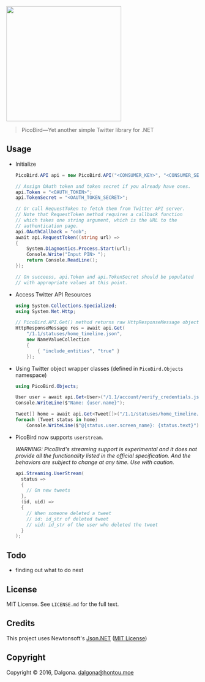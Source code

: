 <img src="http://include.iostream.kr/res/picobird.png" width="300px"><br>

> PicoBird&mdash;Yet another simple Twitter library for .NET

## Usage

* Initialize

  ```cs
  PicoBird.API api = new PicoBird.API("<CONSUMER_KEY>", "<CONSUMER_SECRET>");

  // Assign OAuth token and token secret if you already have ones.
  api.Token = "<OAUTH_TOKEN>";
  api.TokenSecret = "<OAUTH_TOKEN_SECRET>";

  // Or call RequestToken to fetch them from Twitter API server.
  // Note that RequestToken method requires a callback function
  // which takes one string argument, which is the URL to the
  // authentication page.
  api.OAuthCallback = "oob";
  await api.RequestToken((string url) =>
  {
      System.Diagnostics.Process.Start(url);
      Console.Write("Input PIN> ");
      return Console.ReadLine();
  });

  // On succeess, api.Token and api.TokenSecret should be populated
  // with appropriate values at this point.
  ```

* Access Twitter API Resources

  ```cs
  using System.Collections.Specialized;
  using System.Net.Http;
  
  // PicoBird.API.Get() method returns raw HttpResponseMessage objects.
  HttpResponseMessage res = await api.Get(
      "/1.1/statuses/home_timeline.json",
      new NameValueCollection
      {
          { "include_entities", "true" }
      });
  ```
  
* Using Twitter object wrapper classes (defined in `PicoBird.Objects` namespace)

  ```cs
  using PicoBird.Objects;
  
  User user = await api.Get<User>("/1.1/account/verify_credentials.json");
  Console.WriteLine($"Name: {user.name}");
  
  Tweet[] home = await api.Get<Tweet[]>("/1.1/statuses/home_timeline.json");
  foreach (Tweet status in home)
      Console.WriteLine($"@{status.user.screen_name}: {status.text}");
  ```

* PicoBird now supports `userstream`.

  *WARNING: PicoBird's streaming support is experimental and it does not provide all the functionality listed in the official specification. And the behaviors are subject to change at any time. Use with caution.*

  ```cs
  api.Streaming.UserStream(
    status =>
    {
      // On new tweets
    },
    (id, uid) =>
    {
      // When someone deleted a tweet
      // id: id_str of deleted tweet
      // uid: id_str of the user who deleted the tweet
    }
  );

## Todo

* finding out what to do next

## License

MIT License. See `LICENSE.md` for the full text.

## Credits

This project uses Newtonsoft's [Json.NET](http://www.newtonsoft.com/json) ([MIT License](https://github.com/JamesNK/Newtonsoft.Json/blob/master/LICENSE.md))

## Copyright

Copyright &copy; 2016, Dalgona. <dalgona@hontou.moe>
